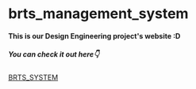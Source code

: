 # brts_management_system

<h4>This is our Design Engineering project's website :D </h4>
<h5> You can check it out here👇</h5>
<a href="https://madhusaini22.github.io/brts_management_system.github.io/" />BRTS_SYSTEM</a>

